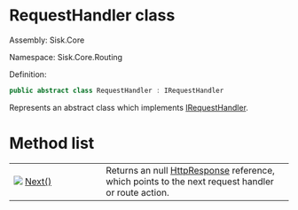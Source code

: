 <!--

Copyrights 2023 Sisk Framework - CypherPotato
Published under MIT license

!!! DO NOT EDIT THIS FILE !!!
This file was generated by a tool in the Sisk package. To edit the information in this documentation,
edit the XML documentation present in the Sisk source code.

-->

# RequestHandler class
Assembly: Sisk.Core

Namespace: Sisk.Core.Routing

Definition:

```cs
public abstract class RequestHandler : IRequestHandler
```

Represents an abstract class which implements <a href="/spec/Sisk.Core.Routing.IRequestHandler.md">IRequestHandler</a>.


# Method list

<table>
    <tbody>
<tr>
    <td style="width: 33%">
        <img class="icon" src="/assets/img/icons/method.svg">
        <a href="/spec/Sisk.Core.Routing.RequestHandler.Next().md">
            Next()
        </a>
    </td>
    <td>
        Returns an null <a href="/spec/Sisk.Core.Http.HttpResponse.md">HttpResponse</a> reference, which points to the next request handler or route action.
    </td>
</tr>
    </tbody>
</table>

